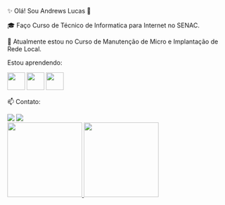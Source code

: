✨  Olá! Sou Andrews Lucas  👋

:mortar_board: Faço Curso de Técnico de Informatica para Internet no SENAC.

🌱 Atualmente estou no Curso de Manutenção de Micro e Implantação de Rede Local.

Estou aprendendo:

<img src="https://cdn.jsdelivr.net/gh/devicons/devicon/icons/css3/css3-original-wordmark.svg" width="40" height="40" />  <img src="https://cdn.jsdelivr.net/gh/devicons/devicon/icons/html5/html5-original-wordmark.svg" width="40" height="40" />  <img src="https://cdn.jsdelivr.net/gh/devicons/devicon/icons/javascript/javascript-original.svg" width="40" height="40" />


📫 Contato: 
<div>
<a href = "mailto:antunesalvesandrewslucas@gmail.com"><img src="https://img.shields.io/badge/Gmail-D14836?style=for-the-badge&logo=gmail&logoColor=white" target="_blank"></a>
<a href="https://www.linkedin.com/in/andrews-lucas-antunes-alves-desenvolvedor/" target="_blank"><img src="https://img.shields.io/badge/-LinkedIn-%230077B5?style=for-the-badge&logo=linkedin&logoColor=white" target="_blank"></a>   
</div>

<div>
<a href="https://github.com/seu-usuário-aqui">
<img height="170em" src="https://github-readme-stats.vercel.app/api/top-langs/?username=AndrewsLucas11&layout=compact&langs_count=7&theme=dracula"/>
<img height="170em" src="https://github-readme-stats.vercel.app/api?username=AndrewsLucas11&show_icons=true&theme=dracula&include_all_commits=true&count_private=true"/>
</div>
